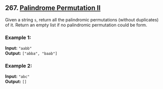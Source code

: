 ## 267. [Palindrome Permutation II](https://leetcode.com/problems/palindrome-permutation-ii/)

Given a string `s`, return all the palindromic permutations (without duplicates) of it. Return an empty list if no palindromic permutation could be form.

### Example 1:
**Input:** `"aabb"`  
**Output:** `["abba", "baab"]`

### Example 2:
**Input:** `"abc"`  
**Output:** `[]`
